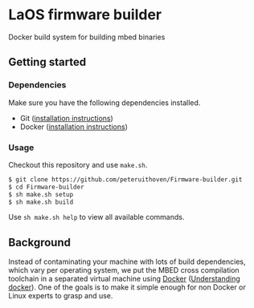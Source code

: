 # LaOS firmware builder
Docker build system for building mbed binaries

## Getting started

### Dependencies
Make sure you have the following dependencies installed.
- Git ([installation instructions](https://git-scm.com/book/en/v2/Getting-Started-Installing-Git))
- Docker ([installation instructions](https://docs.docker.com/))

### Usage
Checkout this repository and use `make.sh`.
```bash
$ git clone https://github.com/peteruithoven/Firmware-builder.git
$ cd Firmware-builder
$ sh make.sh setup
$ sh make.sh build
```
Use `sh make.sh help` to view all available commands.

## Background
Instead of contaminating your machine with lots of build dependencies, which vary per operating system, we put the MBED cross compilation toolchain in a separated virtual machine using [Docker](http://docker.com/) ([Understanding docker](http://docs.docker.com/introduction/understanding-docker/)). 
One of the goals is to make it simple enough for non Docker or Linux experts to grasp and use. 
